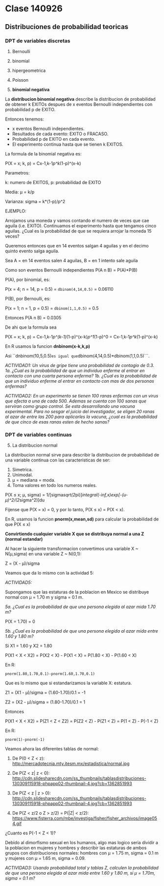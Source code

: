 # Clase 140926

## Distribuciones de probabilidad teoricas

### DPT de variables discretas

1. Bernoulli

2. binomial

3. hipergeometrica

4. Poisson

5. **binomial negativa**

La **distribucion binomial negativa** describe la distribucion de probabilidad de obtener k EXITOs despues de x eventos Bernoulli independientes con probabilidad p de EXITO.

Entonces tenemos:

* x eventos Bernoulli independientes.
* Resultados de cada evento: EXITO o FRACASO.
* Probabilidad p de EXITO en cada evento.
* El experimento continua hasta que se tienen k EXITOS.

La formula de la binomial negativa es:

P(X = x; k, p) = Cx-1,k-1*p^k*(1-p)^(x-k)

Parametros: 

k: numero de EXITOS, p: probabilidad de EXITO

Media: µ = k/p

Varianza: sigma = k*(1-p)/p^2

EJEMPLO:

Arrojamos una moneda y vamos contando el numero de veces que cae aguila (i.e. EXITO). Continuamos el experimento hasta que tengamos cinco aguilas. ¿Cual es la probabilidad de que se requiera arrojar la moneda 15 veces?

Queremos entonces que en 14 eventos salgan 4 aguilas y en el decimo quinto evento salga aguila.

Sea A = en 14 eventos salen 4 aguilas, B = en 1 intento sale aguila

Como son eventos Bernoulli independientes P(A n B) = P(A)*P(B)

P(A), por binomial, es:

P(x = 4; n = 14, p = 0.5) = ```dbinom(4,14,0.5)``` = 0.06110

P(B), por Bernoulli, es:

P(x = 1; n = 1, p = 0.5) = ```dbinom(1,1,0.5)``` = 0.5

Entonces P(A n B) = 0.0305

De ahi que la formula sea

P(X = x; k, p) = Cx-1,k-1*p^(k-1)*(1-p)^(x-k)*p^1*(1-p)^0 = Cx-1,k-1*p^k*(1-p)^(x-k)

En R usamos la funcion **dnbinom(x-k,k,p)**

Asi ``dnbinom(10,5,0.5)``` es igual que ```dbinom(4,14,0.5)*dbinom(1,1,0.5)```.

_ACTIVIDAD1: Un virus de gripe tiene una probabilidad de contagio de 0.3. 1a. ¿Cual es la probabilidad de que un individuo enferme al entrar en contacto con una cuarta persona enferma? 1b. ¿Cual es la probabilidad de que un individuo enferme al entrar en contacto con mas de dos personas enfermas?_

_ACTIVIDAD2: En un experimento se tienen 100 ranas enfermas con un virus que afecta a una de cada 500. Ademas se cuenta con 100 sanas que serviran como grupo control. Se esta desarrollando una vacuna experimental. Para no sesgar el juicio del investigador, se eligen 20 ranas al azar de entre las 200 para aplicarles la vacuna, ¿cual es la probabilidad de que cinco de esas ranas esten de hecho sanas?_

### DPT de variables continuas

5. La distribucion normal

La distribucion normal sirve para describir la distribucion de probabilidad de una variable continua con las caracteristicas de ser:

 1. Simetrica.
 2. Unimodal.
 3. µ = mediana = moda.
 4. Toma valores en todo los numeros reales.
 
P(X ≤ x; µ, sigma) = 1/[sigma*sqrt(2*pi)]*integral(-inf,x)exp[-(u-µ)^2/(2*sigma^2)]du

Fijense que P(X = x) = 0, y por lo tanto, P(X ≤ x) = P(X < x).

En R, usamos la funcion **pnorm(x,mean,sd)** para calcular la probabilidad de que P(X ≤ x)

**Convirtiendo cualquier variable X que se distribuya normal a una Z (normal estandar)**

Al hacer la siguiente transformacion convertimos una variable X ~ N(µ,sigma) en una variable Z ~ N(0,1):

Z = (X - µ)/sigma

Veamos que da lo mismo con la actividad 5:

_ACTIVIDAD5:_

Supongamos que las estaturas de la poblacion en Mexico se distribuye normal con µ = 1.70 m y sigma = 0.1 m.

_5a. ¿Cual es la probabilidad de que una persona elegida al azar mida 1.70 m?_

P(X = 1.70) = 0

_5b. ¿Cual es la probabilidad de que una persona elegida al azar mida entre 1.60 y 1.80 m?_

Si X1 = 1.60 y X2 = 1.80

P(X1 < X < X2) = P(X2 < X) - P(X1 < X) = P(1.80 < X) - P(1.60 < X)

En R:

```pnorm(1.80,1.70,0.1)-pnorm(1.60,1.70,0.1)```

Que es lo mismo que si estandarizamos la variable X: estatura.

Z1 = (X1 - µ)/sigma = (1.60-1.70)/0.1 = -1

Z2 = (X2 - µ)/sigma = (1.80-1.70)/0.1 = 1

Entonces 

P(X1 < X < X2) = P(Z1 < Z < Z2) = P(Z2 < Z) - P(Z1 < Z) = P(1 < Z) - P(-1 < Z)

En R:

```pnorm(1)-pnorm(-1)```

Veamos ahora las diferentes tablas de normal:

1. De P(0 < Z < z): http://mercadotecnia.mty.itesm.mx/estadistica/normal.jpg

2. De P(Z < z| z < 0): http://cdn.slidesharecdn.com/ss_thumbnails/tablasdistribuciones-130309115918-phpapp02-thumbnail-4.jpg?cb=1362851993

3. De P(Z < z | z > 0): http://cdn.slidesharecdn.com/ss_thumbnails/tablasdistribuciones-130309115918-phpapp02-thumbnail-4.jpg?cb=1362851993

4. De P(Z < z/2 o Z > z/2) = P(|Z| < z/2): https://www.fisterra.com/mbe/investiga/fisher/fisher_archivos/image054.gif


¿Cuanto es P(-1 < Z < 1)?

Debido al dimorfismo sexual en los humanos, algo mas logico seria dividir a la poblacion en mujeres y hombres y describir las estaturas de ambos grupos con distribuciones normales: hombres con µ = 1.75 m, sigma = 0.1 m y mujeres con µ = 1.65 m, sigma = 0.09.

_ACTIVIDAD3: Usando probabilidad total y tablas Z, calculen la probabilidad de que una persona elegida al azar mida entre 1.60 y 1.80 m, si µ = 1.70m, sigma = 0.1 m?_
